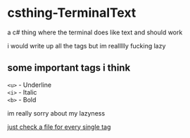 # csthing-TerminalText

a c# thing where the terminal does like text and should work
 
i would write up all the tags but im reallllly fucking lazy

## some important tags i think

`<u>` - Underline<br>
`<i>` - Italic<br>
`<b>` - Bold

im really sorry about my lazyness

[just check a file for every single tag](./TerminalText/TerminalFancyTextParser.cs)